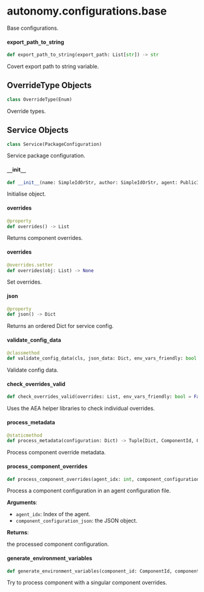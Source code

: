 <a id="autonomy.configurations.base"></a>

# autonomy.configurations.base

Base configurations.

<a id="autonomy.configurations.base.export_path_to_string"></a>

#### export`_`path`_`to`_`string

```python
def export_path_to_string(export_path: List[str]) -> str
```

Covert export path to string variable.

<a id="autonomy.configurations.base.OverrideType"></a>

## OverrideType Objects

```python
class OverrideType(Enum)
```

Override types.

<a id="autonomy.configurations.base.Service"></a>

## Service Objects

```python
class Service(PackageConfiguration)
```

Service package configuration.

<a id="autonomy.configurations.base.Service.__init__"></a>

#### `__`init`__`

```python
def __init__(name: SimpleIdOrStr, author: SimpleIdOrStr, agent: PublicId, version: str = "", license_: str = "", aea_version: str = "", fingerprint: Optional[Dict[str, str]] = None, fingerprint_ignore_patterns: Optional[Sequence[str]] = None, description: str = "", number_of_agents: int = 4, build_entrypoint: Optional[str] = None, overrides: Optional[List] = None) -> None
```

Initialise object.

<a id="autonomy.configurations.base.Service.overrides"></a>

#### overrides

```python
@property
def overrides() -> List
```

Returns component overrides.

<a id="autonomy.configurations.base.Service.overrides"></a>

#### overrides

```python
@overrides.setter
def overrides(obj: List) -> None
```

Set overrides.

<a id="autonomy.configurations.base.Service.json"></a>

#### json

```python
@property
def json() -> Dict
```

Returns an ordered Dict for service config.

<a id="autonomy.configurations.base.Service.validate_config_data"></a>

#### validate`_`config`_`data

```python
@classmethod
def validate_config_data(cls, json_data: Dict, env_vars_friendly: bool = False) -> None
```

Validate config data.

<a id="autonomy.configurations.base.Service.check_overrides_valid"></a>

#### check`_`overrides`_`valid

```python
def check_overrides_valid(overrides: List, env_vars_friendly: bool = False) -> None
```

Uses the AEA helper libraries to check individual overrides.

<a id="autonomy.configurations.base.Service.process_metadata"></a>

#### process`_`metadata

```python
@staticmethod
def process_metadata(configuration: Dict) -> Tuple[Dict, ComponentId, OverrideType]
```

Process component override metadata.

<a id="autonomy.configurations.base.Service.process_component_overrides"></a>

#### process`_`component`_`overrides

```python
def process_component_overrides(agent_idx: int, component_configuration_json: Dict) -> Dict
```

Process a component configuration in an agent configuration file.

**Arguments**:

- `agent_idx`: Index of the agent.
- `component_configuration_json`: the JSON object.

**Returns**:

the processed component configuration.

<a id="autonomy.configurations.base.Service.generate_environment_variables"></a>

#### generate`_`environment`_`variables

```python
def generate_environment_variables(component_id: ComponentId, component_configuration_json: Dict) -> Dict
```

Try to process component with a singular component overrides.

